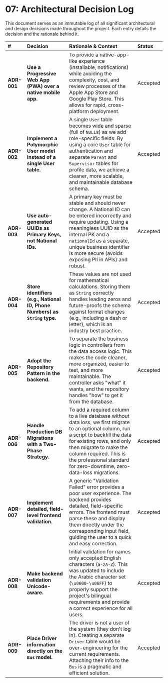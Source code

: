 # 07: Architectural Decision Log

This document serves as an immutable log of all significant architectural and design decisions made throughout the project. Each entry details the decision and the rationale behind it.

| # | Decision | Rationale & Context | Status |
| :- | :--- | :--- | :--- |
| **ADR-001** | **Use a Progressive Web App (PWA) over a native mobile app.** | To provide a native-app-like experience (installable, notifications) while avoiding the complexity, cost, and review processes of the Apple App Store and Google Play Store. This allows for rapid, cross-platform deployment. | Accepted |
| **ADR-002** | **Implement a Polymorphic User model instead of a single User table.** | A single `User` table becomes wide and sparse (full of `NULL`s) as we add role-specific fields. By using a core `User` table for authentication and separate `Parent` and `Supervisor` tables for profile data, we achieve a cleaner, more scalable, and maintainable database schema. | Accepted |
| **ADR-003** | **Use auto-generated UUIDs as Primary Keys, not National IDs.** | A primary key must be stable and should never change. A National ID can be entered incorrectly and require updating. Using a meaningless UUID as the internal PK and a `nationalId` as a separate, unique business identifier is more secure (avoids exposing PII in APIs) and robust. | Accepted |
| **ADR-004** | **Store identifiers (e.g., National ID, Phone Numbers) as `String` type.** | These values are not used for mathematical calculations. Storing them as `String` correctly handles leading zeros and future-proofs the schema against format changes (e.g., including a dash or letter), which is an industry best practice. | Accepted |
| **ADR-005** | **Adopt the Repository Pattern in the backend.** | To separate the business logic in controllers from the data access logic. This makes the code cleaner, more organized, easier to test, and more maintainable. The controller asks "what" it wants, and the repository handles "how" to get it from the database. | Accepted |
| **ADR-006** | **Handle Production DB Migrations with a Two-Phase Strategy.** | To add a required column to a live database without data loss, we first migrate to an optional column, run a script to backfill the data for existing rows, and only then migrate to make the column required. This is the professional standard for zero-downtime, zero-data-loss migrations. | Accepted |
| **ADR-007** | **Implement detailed, field-level frontend validation.** | A generic "Validation Failed" error provides a poor user experience. The backend provides detailed, field-specific errors. The frontend must parse these and display them directly under the corresponding input field, guiding the user to a quick and easy correction. | Accepted |
| **ADR-008** | **Make backend validation Unicode-aware.** | Initial validation for names only accepted English characters (`a-zA-Z`). This was updated to include the Arabic character set (`\u0600-\u06FF`) to properly support the project's bilingual requirements and provide a correct experience for all users. | Accepted |
| **ADR-009** | **Place Driver information directly on the `Bus` model.** | The driver is not a user of the system (they don't log in). Creating a separate `Driver` table would be over-engineering for the current requirements. Attaching their info to the `Bus` is a pragmatic and efficient solution. | Accepted | 